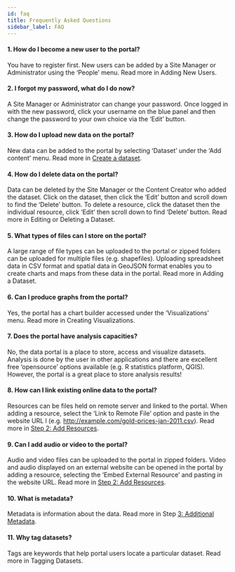 ```yaml
---
id: faq
title: Frequently Asked Questions
sidebar_label: FAQ
---
```


#### 1. How do I become a new user to the portal?

You have to register first. New users can be added by a Site Manager or Administrator using the ‘People’ menu. Read more in Adding New Users.

#### 2. I forgot my password, what do I do now?

A Site Manager or Administrator can change your password. Once logged in with the new password, click your username on the blue panel and then change the password to your own choice via the ‘Edit’ button.

#### 3. How do I upload new data on the portal?

New data can be added to the portal by selecting ‘Dataset’ under the ‘Add content’ menu. Read more in [Create a dataset](/docs/dataportal/quickstart#create-a-dataset).

#### 4. How do I delete data on the portal?

Data can be deleted by the Site Manager or the Content Creator who added the dataset. Click on the dataset, then click the ‘Edit’ button and scroll down to find the ‘Delete’ button. To delete a resource, click the dataset then the individual resource, click ‘Edit’ then scroll down to find ‘Delete’ button. Read more in Editing or Deleting a Dataset.

#### 5. What types of files can I store on the portal?

A large range of file types can be uploaded to the portal or zipped folders can be uploaded for multiple files (e.g. shapefiles). Uploading spreadsheet data in CSV format and spatial data in GeoJSON format enables you to create charts and maps from these data in the portal. Read more in Adding a Dataset.

#### 6. Can I produce graphs from the portal?

Yes, the portal has a chart builder accessed under the ‘Visualizations’ menu. Read more in Creating Visualizations.

#### 7. Does the portal have analysis capacities?

No, the data portal is a place to store, access and visualize datasets. Analysis is done by the user in other applications and there are excellent free ‘opensource’ options available (e.g. R statistics platform, QGIS). However, the portal is a great place to store analysis results!

#### 8. How can I link existing online data to the portal?

Resources can be files held on remote server and linked to the portal. When adding a resource, select the ‘Link to Remote File’ option and paste in the website URL l (e.g. http://example.com/gold-prices-jan-2011.csv). Read more in [Step 2: Add Resources](/informdocs/docs/dataportal/quickstart#2-add-resources).

#### 9. Can I add audio or video to the portal?

Audio and video files can be uploaded to the portal in zipped folders. Video and audio displayed on an external website can be opened in the portal by adding a resource, selecting the ‘Embed External Resource’ and pasting in the website URL. Read more in [Step 2: Add Resources](/informdocs/docs/dataportal/quickstart#2-add-resources).

#### 10. What is metadata?

Metadata is information about the data. Read more in Step [3: Additional Metadata](/informdocs/docs/dataportal/quickstart#3-additional-metadata).

#### 11. Why tag datasets?

Tags are keywords that help portal users locate a particular dataset. Read more in Tagging Datasets.
